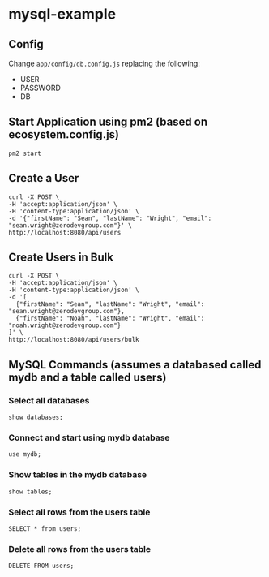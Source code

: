 # mysql-example

## Config
Change `app/config/db.config.js` replacing the following:
  - USER
  - PASSWORD
  - DB

## Start Application using pm2 (based on ecosystem.config.js)
```
pm2 start
```

## Create a User
```
curl -X POST \
-H 'accept:application/json' \
-H 'content-type:application/json' \
-d '{"firstName": "Sean", "lastName": "Wright", "email": "sean.wright@zerodevgroup.com"}' \
http://localhost:8080/api/users
```

## Create Users in Bulk
```
curl -X POST \
-H 'accept:application/json' \
-H 'content-type:application/json' \
-d '[
  {"firstName": "Sean", "lastName": "Wright", "email": "sean.wright@zerodevgroup.com"},
  {"firstName": "Noah", "lastName": "Wright", "email": "noah.wright@zerodevgroup.com"}
]' \
http://localhost:8080/api/users/bulk
```

## MySQL Commands (assumes a databased called mydb and a table called users)

### Select all databases
```
show databases;
```

### Connect and start using mydb database
```
use mydb;
```

### Show tables in the mydb database
```
show tables;
```

### Select all rows from the users table
```
SELECT * from users;
```

### Delete all rows from the users table
```
DELETE FROM users;
```
